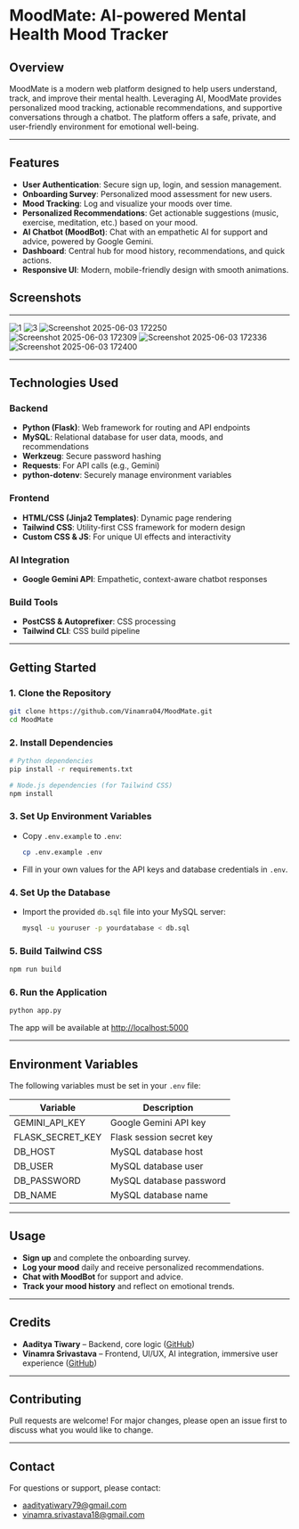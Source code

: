 # MoodMate: AI-powered Mental Health Mood Tracker

## Overview
MoodMate is a modern web platform designed to help users understand, track, and improve their mental health. Leveraging AI, MoodMate provides personalized mood tracking, actionable recommendations, and supportive conversations through a chatbot. The platform offers a safe, private, and user-friendly environment for emotional well-being.

---

## Features
- **User Authentication**: Secure sign up, login, and session management.
- **Onboarding Survey**: Personalized mood assessment for new users.
- **Mood Tracking**: Log and visualize your moods over time.
- **Personalized Recommendations**: Get actionable suggestions (music, exercise, meditation, etc.) based on your mood.
- **AI Chatbot (MoodBot)**: Chat with an empathetic AI for support and advice, powered by Google Gemini.
- **Dashboard**: Central hub for mood history, recommendations, and quick actions.
- **Responsive UI**: Modern, mobile-friendly design with smooth animations.




## Screenshots
<!-- Add screenshots/gifs of your app here -->
---
![1](https://github.com/user-attachments/assets/d3d67a07-050d-4622-9d0e-8d56a2c875d8)
![3](https://github.com/user-attachments/assets/3584324d-7cc0-48fe-abfd-242e891a3552)
![Screenshot 2025-06-03 172250](https://github.com/user-attachments/assets/a598fa4b-5e04-40b7-860d-b681cc6d71be)
![Screenshot 2025-06-03 172309](https://github.com/user-attachments/assets/409c1b93-f187-4d48-8eb8-2a6d6bf6e570)
![Screenshot 2025-06-03 172336](https://github.com/user-attachments/assets/534f934d-89a2-48bb-ba33-0860aa51aa2f)
![Screenshot 2025-06-03 172400](https://github.com/user-attachments/assets/0460b7ae-f3e9-4181-9c6a-c422e04a18a1)

---

## Technologies Used

### Backend
- **Python (Flask)**: Web framework for routing and API endpoints
- **MySQL**: Relational database for user data, moods, and recommendations
- **Werkzeug**: Secure password hashing
- **Requests**: For API calls (e.g., Gemini)
- **python-dotenv**: Securely manage environment variables

### Frontend
- **HTML/CSS (Jinja2 Templates)**: Dynamic page rendering
- **Tailwind CSS**: Utility-first CSS framework for modern design
- **Custom CSS & JS**: For unique UI effects and interactivity

### AI Integration
- **Google Gemini API**: Empathetic, context-aware chatbot responses

### Build Tools
- **PostCSS & Autoprefixer**: CSS processing
- **Tailwind CLI**: CSS build pipeline

---

## Getting Started

### 1. Clone the Repository
```bash
git clone https://github.com/Vinamra04/MoodMate.git
cd MoodMate
```

### 2. Install Dependencies
```bash
# Python dependencies
pip install -r requirements.txt

# Node.js dependencies (for Tailwind CSS)
npm install
```

### 3. Set Up Environment Variables
- Copy `.env.example` to `.env`:
  ```bash
  cp .env.example .env
  ```
- Fill in your own values for the API keys and database credentials in `.env`.

### 4. Set Up the Database
- Import the provided `db.sql` file into your MySQL server:
  ```bash
  mysql -u youruser -p yourdatabase < db.sql
  ```

### 5. Build Tailwind CSS
```bash
npm run build
```

### 6. Run the Application
```bash
python app.py
```

The app will be available at [http://localhost:5000](http://localhost:5000)

---

## Environment Variables
The following variables must be set in your `.env` file:

| Variable           | Description                        |
|--------------------|------------------------------------|
| GEMINI_API_KEY     | Google Gemini API key              |
| FLASK_SECRET_KEY   | Flask session secret key           |
| DB_HOST            | MySQL database host                |
| DB_USER            | MySQL database user                |
| DB_PASSWORD        | MySQL database password            |
| DB_NAME            | MySQL database name                |

---

## Usage
- **Sign up** and complete the onboarding survey.
- **Log your mood** daily and receive personalized recommendations.
- **Chat with MoodBot** for support and advice.
- **Track your mood history** and reflect on emotional trends.

---

## Credits
- **Aaditya Tiwary** – Backend, core logic ([GitHub](https://github.com/AadityaTiwary1))
- **Vinamra Srivastava** – Frontend, UI/UX, AI integration, immersive user experience ([GitHub](https://github.com/Vinamra04))

---

## Contributing
Pull requests are welcome! For major changes, please open an issue first to discuss what you would like to change.

---

## Contact
For questions or support, please contact:
- [aadityatiwary79@gmail.com](mailto:aadityatiwary79@gmail.com)
- [vinamra.srivastava18@gmail.com](mailto:vinamra.srivastava18@gmail.com) 

